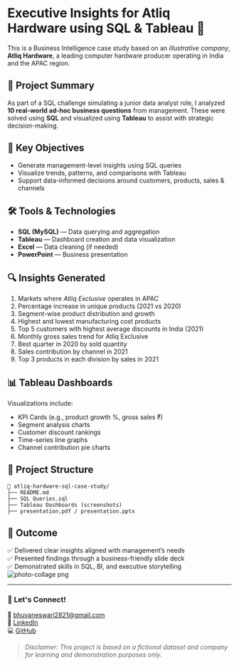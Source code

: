 
# Executive Insights for Atliq Hardware using SQL & Tableau 🚀

This is a Business Intelligence case study based on an *illustrative company*, **Atliq Hardware**, a leading computer hardware producer operating in India and the APAC region.

## 📌 Project Summary
As part of a SQL challenge simulating a junior data analyst role, I analyzed **10 real-world ad-hoc business questions** from management. These were solved using **SQL** and visualized using **Tableau** to assist with strategic decision-making.

## 🧠 Key Objectives
- Generate management-level insights using SQL queries
- Visualize trends, patterns, and comparisons with Tableau
- Support data-informed decisions around customers, products, sales & channels

## 🛠️ Tools & Technologies
- **SQL (MySQL)** — Data querying and aggregation
- **Tableau** — Dashboard creation and data visualization
- **Excel** — Data cleaning (if needed)
- **PowerPoint** — Business presentation

## 🔍 Insights Generated
1. Markets where *Atliq Exclusive* operates in APAC
2. Percentage increase in unique products (2021 vs 2020)
3. Segment-wise product distribution and growth
4. Highest and lowest manufacturing cost products
5. Top 5 customers with highest average discounts in India (2021)
6. Monthly gross sales trend for Atliq Exclusive
7. Best quarter in 2020 by sold quantity
8. Sales contribution by channel in 2021
9. Top 3 products in each division by sales in 2021

## 📊 Tableau Dashboards
Visualizations include:
- KPI Cards (e.g., product growth %, gross sales ₹)
- Segment analysis charts
- Customer discount rankings
- Time-series line graphs
- Channel contribution pie charts

## 📁 Project Structure
```
📂 atliq-hardware-sql-case-study/
├── README.md
├── SQL Queries.sql
├── Tableau Dashboards (screenshots)
├── presentation.pdf / presentation.pptx
```

## 🎯 Outcome
✅ Delivered clear insights aligned with management’s needs  
✅ Presented findings through a business-friendly slide deck  
✅ Demonstrated skills in SQL, BI, and executive storytelling
![photo-collage png](https://github.com/user-attachments/assets/da78ef65-c31d-4258-a297-d26a4222767b)


---

### 📢 Let's Connect!
📧 bhuvaneswari2821@gmail.com  
🔗 [LinkedIn](https://www.linkedin.com/in/bhuvaneswari-kapuluru-2892682bb/)  
💻 [GitHub](https://github.com/KapuluruBhuvaneswariVspdbct/)  

> *Disclaimer: This project is based on a fictional dataset and company for learning and demonstration purposes only.*
